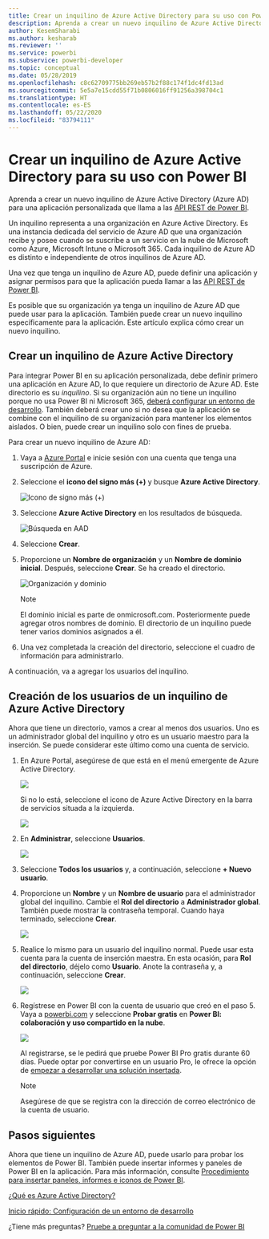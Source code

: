 ```yaml
---
title: Crear un inquilino de Azure Active Directory para su uso con Power BI
description: Aprenda a crear un nuevo inquilino de Azure Active Directory (Azure AD) para una aplicación personalizada que llama a las API REST de Power BI.
author: KesemSharabi
ms.author: kesharab
ms.reviewer: ''
ms.service: powerbi
ms.subservice: powerbi-developer
ms.topic: conceptual
ms.date: 05/28/2019
ms.openlocfilehash: c8c62709775bb269eb57b2f88c174f1dc4fd13ad
ms.sourcegitcommit: 5e5a7e15cdd55f71b0806016ff91256a398704c1
ms.translationtype: HT
ms.contentlocale: es-ES
ms.lasthandoff: 05/22/2020
ms.locfileid: "83794111"
---
```

# <a name="create-an-azure-active-directory-tenant-to-use-with-power-bi"></a>Crear un inquilino de Azure Active Directory para su uso con Power BI

Aprenda a crear un nuevo inquilino de Azure Active Directory (Azure AD) para una aplicación personalizada que llama a las [API REST de Power BI](../automation/rest-api-reference.md).

Un inquilino representa a una organización en Azure Active Directory. Es una instancia dedicada del servicio de Azure AD que una organización recibe y posee cuando se suscribe a un servicio en la nube de Microsoft como Azure, Microsoft Intune o Microsoft 365. Cada inquilino de Azure AD es distinto e independiente de otros inquilinos de Azure AD.

Una vez que tenga un inquilino de Azure AD, puede definir una aplicación y asignar permisos para que la aplicación pueda llamar a las [API REST de Power BI](../automation/rest-api-reference.md).

Es posible que su organización ya tenga un inquilino de Azure AD que puede usar para la aplicación. También puede crear un nuevo inquilino específicamente para la aplicación. Este artículo explica cómo crear un nuevo inquilino.

## <a name="create-an-azure-active-directory-tenant"></a>Crear un inquilino de Azure Active Directory

Para integrar Power BI en su aplicación personalizada, debe definir primero una aplicación en Azure AD, lo que requiere un directorio de Azure AD. Este directorio es su *inquilino*. Si su organización aún no tiene un inquilino porque no usa Power BI ni Microsoft 365, [deberá configurar un entorno de desarrollo](https://docs.microsoft.com/azure/active-directory/develop/active-directory-howto-tenant). También deberá crear uno si no desea que la aplicación se combine con el inquilino de su organización para mantener los elementos aislados. O bien, puede crear un inquilino solo con fines de prueba.

Para crear un nuevo inquilino de Azure AD:

1. Vaya a [Azure Portal](https://portal.azure.com) e inicie sesión con una cuenta que tenga una suscripción de Azure.

2. Seleccione el **icono del signo más (+)** y busque **Azure Active Directory**.

    ![Icono de signo más (+)](media/create-an-azure-active-directory-tenant/new-directory.png)

3. Seleccione **Azure Active Directory** en los resultados de búsqueda.

    ![Búsqueda en AAD](media/create-an-azure-active-directory-tenant/new-directory2.png)

4. Seleccione **Crear**.

5. Proporcione un **Nombre de organización** y un **Nombre de dominio inicial**. Después, seleccione **Crear**. Se ha creado el directorio.

    ![Organización y dominio](media/create-an-azure-active-directory-tenant/organization-and-domain.png)

   > [!NOTE]
   > El dominio inicial es parte de onmicrosoft.com. Posteriormente puede agregar otros nombres de dominio. El directorio de un inquilino puede tener varios dominios asignados a él.

6. Una vez completada la creación del directorio, seleccione el cuadro de información para administrarlo.

A continuación, va a agregar los usuarios del inquilino.

## <a name="create-azure-active-directory-tenant-users"></a>Creación de los usuarios de un inquilino de Azure Active Directory

Ahora que tiene un directorio, vamos a crear al menos dos usuarios. Uno es un administrador global del inquilino y otro es un usuario maestro para la inserción. Se puede considerar este último como una cuenta de servicio.

1. En Azure Portal, asegúrese de que está en el menú emergente de Azure Active Directory.

    ![](media/create-an-azure-active-directory-tenant/aad-flyout.png)

    Si no lo está, seleccione el icono de Azure Active Directory en la barra de servicios situada a la izquierda.

    ![](media/create-an-azure-active-directory-tenant/aad-service.png)

2. En **Administrar**, seleccione **Usuarios**.

    ![](media/create-an-azure-active-directory-tenant/users-and-groups.png)

3. Seleccione **Todos los usuarios** y, a continuación, seleccione **+ Nuevo usuario**.

4. Proporcione un **Nombre** y un **Nombre de usuario** para el administrador global del inquilino. Cambie el **Rol del directorio** a **Administrador global**. También puede mostrar la contraseña temporal. Cuando haya terminado, seleccione **Crear**.

    ![](media/create-an-azure-active-directory-tenant/global-admin.png)

5. Realice lo mismo para un usuario del inquilino normal. Puede usar esta cuenta para la cuenta de inserción maestra. En esta ocasión, para **Rol del directorio**, déjelo como **Usuario**. Anote la contraseña y, a continuación, seleccione **Crear**.

    ![](media/create-an-azure-active-directory-tenant/pbiembed-user.png)

6. Regístrese en Power BI con la cuenta de usuario que creó en el paso 5. Vaya a [powerbi.com](https://powerbi.microsoft.com/get-started/) y seleccione **Probar gratis** en **Power BI: colaboración y uso compartido en la nube**.

    ![](media/create-an-azure-active-directory-tenant/try-powerbi-free.png)

    Al registrarse, se le pedirá que pruebe Power BI Pro gratis durante 60 días. Puede optar por convertirse en un usuario Pro, le ofrece la opción de [empezar a desarrollar una solución insertada](embed-sample-for-customers.md).

   > [!NOTE]
   > Asegúrese de que se registra con la dirección de correo electrónico de la cuenta de usuario.

## <a name="next-steps"></a>Pasos siguientes

Ahora que tiene un inquilino de Azure AD, puede usarlo para probar los elementos de Power BI. También puede insertar informes y paneles de Power BI en la aplicación. Para más información, consulte [Procedimiento para insertar paneles, informes e iconos de Power BI](embed-sample-for-customers.md).

[¿Qué es Azure Active Directory?](https://docs.microsoft.com/azure/active-directory/active-directory-whatis) 
 
[Inicio rápido: Configuración de un entorno de desarrollo](https://docs.microsoft.com/azure/active-directory/develop/active-directory-howto-tenant)  

¿Tiene más preguntas? [Pruebe a preguntar a la comunidad de Power BI](https://community.powerbi.com/)
